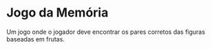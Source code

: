 # Jogo da Memória
Um jogo onde o jogador deve encontrar os pares corretos das figuras baseadas em frutas.
